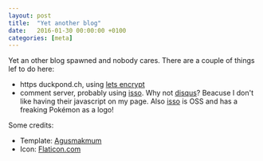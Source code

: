 ```yaml
---
layout: post
title:  "Yet another blog"
date:   2016-01-30 00:00:00 +0100
categories: [meta]
---
```


Yet an other blog spawned and nobody cares. There are a couple of things lef to do here:

* https duckpond.ch, using [lets encrypt](https://letsencrypt.org/)
* comment server, probably using [isso]. Why not [disqus](https://disqus.com/)? Beacuse I don't like having their javascript on my page. Also [isso] is OSS and has a freaking Pokémon as a logo!

Some credits:

* Template: [Agusmakmum](https://github.com/agusmakmun/agusmakmun.github.io)
* Icon: [Flaticon.com](www.flaticon.com)

[isso]:https://posativ.org/isso/


